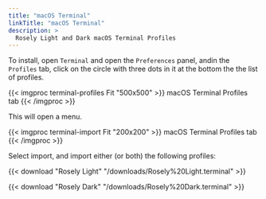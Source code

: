 ```yaml
---
title: "macOS Terminal"
linkTitle: "macOS Terminal"
description: >
  Rosely Light and Dark macOS Terminal Profiles
---
```


To install, open `Terminal` and open the `Preferences` panel, andin the `Profiles` tab, click on the circle with three dots in it at the bottom the the list of profiles.

{{< imgproc terminal-profiles Fit "500x500" >}}
macOS Terminal Profiles tab
{{< /imgproc >}}

This will open a menu.

{{< imgproc terminal-import Fit "200x200" >}}
macOS Terminal Profiles tab
{{< /imgproc >}}

Select import, and import either (or both) the following profiles:

{{< download "Rosely Light" "/downloads/Rosely%20Light.terminal" >}}

{{< download "Rosely Dark" "/downloads/Rosely%20Dark.terminal" >}}